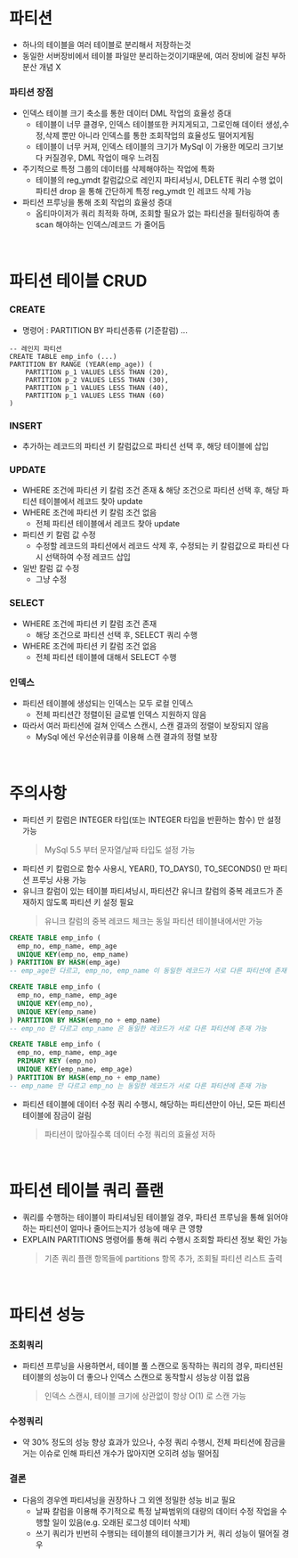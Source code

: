 # 파티션
* 하나의 테이블을 여러 테이블로 분리해서 저장하는것
* 동일한 서버장비에서 테이블 파일만 분리하는것이기때문에, 여러 장비에 걸친 부하 분산 개념 X

### 파티션 장점
* 인덱스 테이블 크기 축소를 통한 데이터 DML 작업의 효율성 증대
	* 테이블이 너무 클경우, 인덱스 테이블또한 커지게되고, 그로인해 데이터 생성,수정,삭제 뿐만 아니라 인덱스를 통한 조회작업의 효율성도 떨어지게됨
	* 테이블이 너무 커져, 인덱스 테이블의 크기가 MySql 이 가용한 메모리 크기보다 커질경우, DML 작업이 매우 느려짐
* 주기적으로 특정 그룹의 데이터를 삭제해야하는 작업에 특화
	* 테이블의 reg_ymdt 칼럼값으로 레인지 파티셔닝시, DELETE 쿼리 수행 없이 파티션 drop 을 통해 간단하게 특정 reg_ymdt 인 레코드 삭제 가능
* 파티션 프루닝을 통해 조회 작업의 효율성 증대
	* 옵티마이저가 쿼리 최적화 하며, 조회할 필요가 없는 파티션을 필터링하여 총 scan 해야하는 인덱스/레코드 가 줄어듬

<br>

# 파티션 테이블 CRUD
### CREATE
* 명령어 : PARTITION BY 파티션종류 (기준칼럼) ...
```
-- 레인지 파티션
CREATE TABLE emp_info (...)
PARTITION BY RANGE (YEAR(emp_age)) (
	PARTITION p_1 VALUES LESS THAN (20),
	PARTITION p_2 VALUES LESS THAN (30),
	PARTITION p_1 VALUES LESS THAN (40),
	PARTITION p_1 VALUES LESS THAN (60)
)
```

### INSERT
* 추가하는 레코드의 파티션 키 칼럼값으로 파티션 선택 후, 해당 테이블에 삽입

### UPDATE
* WHERE 조건에 파티션 키 칼럼 조건 존재
	& 해당 조건으로 파티션 선택 후, 해당 파티션 테이블에서 레코드 찾아 update
* WHERE 조건에 파티션 키 칼럼 조건 없음
	* 전체 파티션 테이블에서 레코드 찾아 update
* 파티션 키 칼럼 값 수정
	* 수정할 레코드의 파티션에서 레코드 삭제 후, 수정되는 키 칼럼값으로 파티션 다시 선택하여 수정 레코드 삽입
* 일반 칼럼 값 수정
	* 그냥 수정
	
### SELECT
* WHERE 조건에 파티션 키 칼럼 조건 존재
	* 해당 조건으로 파티션 선택 후, SELECT 쿼리 수행
* WHERE 조건에 파티션 키 칼럼 조건 없음
	* 전체 파티션 테이블에 대해서 SELECT 수행

### 인덱스
* 파티션 테이블에 생성되는 인덱스는 모두 로컬 인덱스
	* 전체 파티션간 정렬이된 글로벌 인덱스 지원하지 않음
* 따라서 여러 파티션에 걸쳐 인덱스 스캔시, 스캔 결과의 정렬이 보장되지 않음
	* MySql 에선 우선순위큐를 이용해 스캔 결과의 정렬 보장

<br>

# 주의사항
* 파티션 키 칼럼은 INTEGER 타입(또는 INTEGER 타입을 반환하는 함수) 만 설정 가능
	> MySql 5.5 부터 문자열/날짜 타입도 설정 가능
* 파티션 키 칼럼으로 함수 사용시, YEAR(), TO_DAYS(), TO_SECONDS() 만 파티션 프루닝 사용 가능
* 유니크 칼럼이 있는 테이블 파티셔닝시, 파티션간 유니크 칼럼의 중복 레코드가 존재하지 않도록 파티션 키 설정 필요
	> 유니크 칼럼의 중복 레코드 체크는 동일 파티션 테이블내에서만 가능
```sql
CREATE TABLE emp_info (
  emp_no, emp_name, emp_age
  UNIQUE KEY(emp_no, emp_name)
) PARTITION BY HASH(emp_age)
-- emp_age만 다르고, emp_no, emp_name 이 동일한 레코드가 서로 다른 파티션에 존재 가능

CREATE TABLE emp_info (
  emp_no, emp_name, emp_age
  UNIQUE KEY(emp_no),
  UNIQUE KEY(emp_name)
) PARTITION BY HASH(emp_no + emp_name)
-- emp_no 만 다르고 emp_name 은 동일한 레코드가 서로 다른 파티션에 존재 가능

CREATE TABLE emp_info (
  emp_no, emp_name, emp_age
  PRIMARY KEY (emp_no)
  UNIQUE KEY(emp_name, emp_age)
) PARTITION BY HASH(emp_no + emp_name)
-- emp_name 만 다르고 emp_no 는 동일한 레코드가 서로 다른 파티션에 존재 가능
``` 
* 파티션 테이블에 데이터 수정 쿼리 수행시, 해당하는 파티션만이 아닌, 모든 파티션 테이블에 잠금이 걸림
	> 파티션이 많아질수록 데이터 수정 쿼리의 효율성 저하
	
<br>

# 파티션 테이블 쿼리 플랜
* 쿼리를 수행하는 테이블이 파티셔닝된 테이블일 경우, 파티션 프루닝을 통해 읽어야하는 파티션이 얼마나 줄어드는지가 성능에 매우 큰 영향
* EXPLAIN PARTITIONS 명령어를 통해 쿼리 수행시 조회할 파티션 정보 확인 가능
	> 기존 쿼리 플랜 항목들에 partitions 항목 추가, 조회될 파티션 리스트 출력

<br>

# 파티션 성능
### 조회쿼리
* 파티션 프루닝을 사용하면서, 테이블 풀 스캔으로 동작하는 쿼리의 경우, 파티션된 테이블의 성능이 더 좋으나 인덱스 스캔으로 동작할시 성능상 이점 없음
	> 인덱스 스캔시, 테이블 크기에 상관없이 항상 O(1) 로 스캔 가능
### 수정쿼리
* 약 30% 정도의 성능 향상 효과가 있으나, 수정 쿼리 수행시, 전체 파티션에 잠금을 거는 이슈로 인해 파티션 개수가 많아지면 오히려 성능 떨어짐

### 결론
* 다음의 경우엔 파티셔닝을 권장하나 그 외엔 정밀한 성능 비교 필요 
	* 날짜 칼럼을 이용해 주기적으로 특정 날짜범위의 대량의 데이터 수정 작업을 수행할 일이 있음(e.g. 오래된 로그성 데이터 삭제)
	* 쓰기 쿼리가 빈번히 수행되는 테이블의 테이블크기가 커, 쿼리 성능이 떨어질 경우